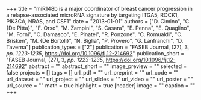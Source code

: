 +++
title = "miR148b is a major coordinator of breast cancer progression in a relapse-associated microRNA signature by targeting ITGA5, ROCK1, PIK3CA, NRAS, and CSF1"
date = "2013-01-01"
authors = ["D. Cimino", "C. {De Pitta}", "F. Orso", "M. Zampini", "S. Casara", "E. Penna", "E. Quaglino", "M. Forni", "C. Damasco", "E. Pinatel", "R. Ponzone", "C. Romualdi", "C. Brisken", "M. {De Bortoli}", "N. Biglia", "P. Provero", "G. Lanfranchi", "D. Taverna"]
publication_types = ["2"]
publication = "FASEB Journal, (27), 3, _pp. 1223-1235_, https://doi.org/10.1096/fj.12-214692"
publication_short = "FASEB Journal, (27), 3, _pp. 1223-1235_, https://doi.org/10.1096/fj.12-214692"
abstract = ""
abstract_short = ""
image_preview = ""
selected = false
projects = []
tags = []
url_pdf = ""
url_preprint = ""
url_code = ""
url_dataset = ""
url_project = ""
url_slides = ""
url_video = ""
url_poster = ""
url_source = ""
math = true
highlight = true
[header]
image = ""
caption = ""
+++

